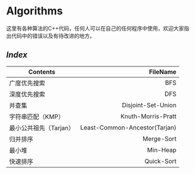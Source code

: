 # Algorithms
这里有各种算法的C++代码，任何人可以在自己的任何程序中使用，欢迎大家指出代码中的错误以及有待改进的地方。
## *Index*
| Contents | FileName |
| - | -:|
| 广度优先搜索 | BFS |
| 深度优先搜索 | DFS |
| 并查集  | Disjoint-Set-Union |
| 字符串匹配（KMP） | Knuth-Morris-Pratt |
| 最小公共祖先（Tarjan） | Least-Common-Ancestor(Tarjan) |
| 归并排序 | Merge-Sort |
| 最小堆 | Min-Heap |
| 快速排序 | Quick-Sort |
